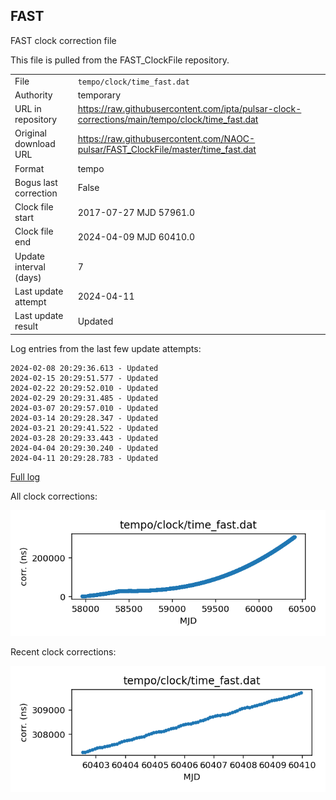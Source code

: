 
## FAST

FAST clock correction file

This file is pulled from the FAST_ClockFile repository.

|     |     |
|:--- |:--- |
| File | `tempo/clock/time_fast.dat` |
| Authority | temporary |
| URL in repository | <https://raw.githubusercontent.com/ipta/pulsar-clock-corrections/main/tempo/clock/time_fast.dat> |
| Original download URL | <https://raw.githubusercontent.com/NAOC-pulsar/FAST_ClockFile/master/time_fast.dat> |
| Format | tempo |
| Bogus last correction | False |
| Clock file start | 2017-07-27 MJD 57961.0 |
| Clock file end | 2024-04-09 MJD 60410.0 |
| Update interval (days) | 7 |
| Last update attempt | 2024-04-11 |
| Last update result | Updated |

Log entries from the last few update attempts:
```
2024-02-08 20:29:36.613 - Updated
2024-02-15 20:29:51.577 - Updated
2024-02-22 20:29:52.010 - Updated
2024-02-29 20:29:31.485 - Updated
2024-03-07 20:29:57.010 - Updated
2024-03-14 20:29:28.347 - Updated
2024-03-21 20:29:41.522 - Updated
2024-03-28 20:29:33.443 - Updated
2024-04-04 20:29:30.240 - Updated
2024-04-11 20:29:28.783 - Updated
```
[Full log](https://raw.githubusercontent.com/ipta/pulsar-clock-corrections/main/log/tempo/clock/time_fast.dat.log)


All clock corrections:

![plot of all clock corrections](time_fast.dat.png "All corrections")

Recent clock corrections:

![plot of recent clock corrections](time_fast.dat.short.png "Recent corrections")

